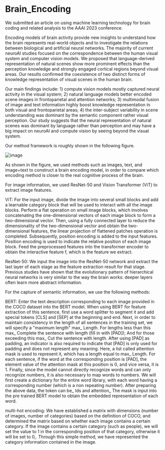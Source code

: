 # Brain_Encoding

We submitted an article on using machine learning technology for brain coding and related analysis to the AAAI 2023 conference.

Encoding models of brain activity provide new insights to understand how the brain represents real-world objects and to investigate the relations between biological and artificial neural networks. The majority of current neuroAI studies focused on the correspondence between the human visual system and computer vision models. We proposed that language-derived representation of natural scenes show more prominent effects than the perception knowledge and strongly engaged cortical regions beyond visual areas. Our results confirmed the coexistence of two distinct forms of knowledge representation of visual scenes in the human brain. 

Our main findings include: 1) compute vision models mostly captured neural activity in the visual system; 2) natural language models better encoded scene images in frontoparietal and attention networks; 3) multimodal fusion of image and text information highly boost knowledge representation in both visual and frontoparietal areas; 4) the inter-subject variability in scene understanding was dominant by the semantic component rather visual perception. Our study suggests that the neural representation of natural scenes was dominant by language rather than perception and may have a big impact on neuroAI and compute vision by seeing beyond the visual system.

Our method framework is roughly shown in the following figure.

![image](https://github.com/yzhlxg812/Brain_Encoding/assets/42958127/689ffb8c-b5bb-4ce4-8628-190345a6d6a9)

As shown in the figure, we used methods such as images, text, and image+text to construct a brain encoding model, in order to compare which encoding method is closer to the real cognitive process of the brain.

For image information, we used ResNet-50 and Vision Transformer (ViT) to extract image features.

ViT:
    For the input image, divide the image into several small blocks and add a learnable category block that will be used to interact with all the image blocks. Perform a flat operation on small image blocks, which involves concatenating the one-dimensional vectors of each image block to form a two-dimensional vector. Then, using a fully connected layer to reduce the dimensionality of the two-dimensional vector and obtain the two-dimensional features, the linear projection of flattened patches operation is completed. Subsequently, position encoding is added to the input features. Position encoding is used to indicate the relative position of each image block. Feed the preprocessed features into the transformer encoder to obtain the interactive feature f, which is the feature we extract.

ResNet-50:
    We input the image into the ResNet-50 network and extract the last layer of each stage as the feature extraction result for that stage. Previous studies have shown that the evolutionary pattern of hierarchical neural networks is very similar to the way the brain works: deeper layers often learn more abstract information.
       

For the capture of semantic information, we use the following methods:

BERT: 
    Enter the text description corresponding to each image provided in the COCO dataset into the BERT model. When using BERT for feature extraction of this sentence, first use a word splitter to segment it and add special tokens [CLS] and [SEP] at the beginning and end. Next, in order to maintain consistency in the length of all sentences in the training set, we will specify a "maximum length" max_ Length. For lengths less than this max_ Complete the sentence with length (fill in with [PAD]); And for those exceeding this max_ Cut the sentence with length. After using [PAD] as padding, an indicator is also required to indicate that [PAD] is only used for padding and does not represent any meaning. Here, a list called attention mask is used to represent it, which has a length equal to max_ Length. For each sentence, if the word at the corresponding position is [PAD], the element value of the attention mask at this position is 0, and vice versa, it is 1. Finally, since the model cannot directly recognize words and can only recognize numbers, it is also necessary to map words to numbers. We will first create a dictionary for the entire word library, with each word having a corresponding number (which is a non repeating number). After preparing the above data, the token can be_ Ids and attention_ The mask is input into the pre trained BERT model to obtain the embedded representation of each word.
    
multi-hot encoding: 
    We have established a matrix with dimensions (number of images, number of categories) based on the definition of COCO, and determined the matrix based on whether each image contains a certain category. If the image contains a certain category (such as people), we will set the value to 1 in the corresponding position of that category, otherwise it will be set to 0,. Through this simple method, we have represented the category information contained in the image.




    
